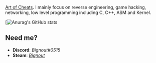 [Art of Cheats](https://artofcheats.com). I mainly focus on reverse engineering, game hacking, networking, low level programming including C, C++, ASM and Kernel.

[![Anurag's GitHub stats](https://github-readme-stats.vercel.app/api?username=jackbail4&show_icons=true&theme=github_dark)

## Need me?

- **Discord**: *Bignout#0515*
- **Steam**: *[Bignout](https://steamcommunity.com/id/Bignout)*
